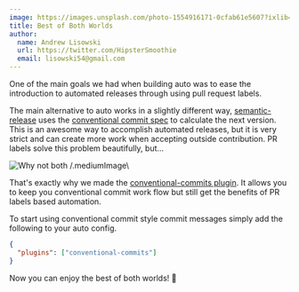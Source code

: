 ```yaml
---
image: https://images.unsplash.com/photo-1554916171-0cfab61e5607?ixlib=rb-1.2.1&q=80&fm=jpg&crop=entropy&cs=tinysrgb&w=1200&h=600&fit=crop&ixid=eyJhcHBfaWQiOjF9
title: Best of Both Worlds
author:
  name: Andrew Lisowski
  url: https://twitter.com/HipsterSmoothie
  email: lisowski54@gmail.com
---
```


One of the main goals we had when building auto was to ease the introduction to automated releases through using pull request labels.

The main alternative to auto works in a slightly different way, [semantic-release](https://github.com/semantic-release/semantic-release) uses the [conventional commit spec](https://www.conventionalcommits.org/en/v1.0.0-beta.4/) to calculate the next version. This is an awesome way to accomplish automated releases, but it is very strict and can create more work when accepting outside contribution. PR labels solve this problem beautifully, but...

![Why not both](https://i.giphy.com/media/cjYH0IhoWiQk8/giphy.webp) /.mediumImage\

That's exactly why we made the [conventional-commits plugin](). It allows you to keep you conventional commit work flow but still get the benefits of PR labels based automation.

To start using conventional commit style commit messages simply add the following to your auto config.

```json
{
  "plugins": ["conventional-commits"]
}
```

Now you can enjoy the best of both worlds! :tada:
